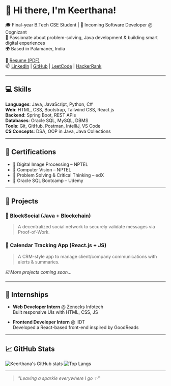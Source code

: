 # 👋 Hi there, I'm Keerthana!

🎓 Final-year B.Tech CSE Student | 💼 Incoming Software Developer @ Cognizant  
🌟 Passionate about problem-solving, Java development & building smart digital experiences  
🌍 Based in Palamaner, India  

🔗 [Resume (PDF)](https://drive.google.com/your-uploaded-resume-link-here)  
📫 [LinkedIn](https://linkedin.com/in/keerthanaks20) | [GitHub](https://github.com/keerthanaks0920) | [LeetCode](https://leetcode.com/u/kee0920) | [HackerRank](https://www.hackerrank.com/profile/keerthanakshatr1)

---

## 💻 Skills

**Languages**: Java, JavaScript, Python, C#  
**Web**: HTML, CSS, Bootstrap, Tailwind CSS, React.js  
**Backend**: Spring Boot, REST APIs  
**Databases**: Oracle SQL, MySQL, DBMS  
**Tools**: Git, GitHub, Postman, IntelliJ, VS Code  
**CS Concepts**: DSA, OOP in Java, Java Collections  

---

## 🧠 Certifications

- 🥇 Digital Image Processing – NPTEL  
- 🥇 Computer Vision – NPTEL  
- 🧠 Problem Solving & Critical Thinking – edX  
- 💾 Oracle SQL Bootcamp – Udemy  

---

## 🚀 Projects

### 📌 BlockSocial (Java + Blockchain)
> A decentralized social network to securely validate messages via Proof-of-Work.

### 📌 Calendar Tracking App (React.js + JS)
> A CRM-style app to manage client/company communications with alerts & summaries.

_☑️ More projects coming soon..._

---

## 🌱 Internships

- **Web Developer Intern** @ Zenecks Infotech  
  Built responsive UIs with HTML, CSS, JS

- **Frontend Developer Intern** @ IIDT  
  Developed a React-based front-end inspired by GoodReads

---

## 📈 GitHub Stats

![Keerthana's GitHub stats](https://github-readme-stats.vercel.app/api?username=keerthanaks0920&show_icons=true&theme=tokyonight)
![Top Langs](https://github-readme-stats.vercel.app/api/top-langs/?username=keerthanaks0920&layout=compact&theme=tokyonight)

---

> *"Leaving a sparkle everywhere I go ✨"*  
